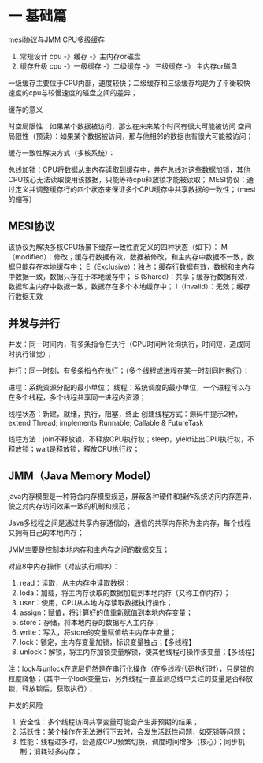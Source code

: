 # 一 基础篇
mesi协议与JMM
CPU多级缓存
1. 常规设计
cpu -》缓存 -》主内存or磁盘
2. 缓存升级
cpu -》一级缓存 -》二级缓存 -》 三级缓存 -》 主内存or磁盘

一级缓存主要位于CPU内部，速度较快；二级缓存和三级缓存均是为了平衡较快速度的cpu与较慢速度的磁盘之间的差异；

缓存的意义

时空局限性：如果某个数据被访问，那么在未来某个时间有很大可能被访问
空间局限性（预读）：如果某个数据被访问，那与他相邻的数据也有很大可能被访问；

缓存一致性解决方式（多核系统）：

总线加锁：CPU将数据从主内存读取到缓存中，并在总线对这些数据加锁，其他CPU核心无法读取使用该数据，只能等待cpu释放锁才能被读取；
MESI协议：通过定义并调整缓存行的四个状态来保证多个CPU缓存中共享数据的一致性；（mesi的缩写）
## MESI协议
该协议为解决多核CPU场景下缓存一致性而定义的四种状态（如下）：
M（modified）：修改；缓存行数据有效，数据被修改，和主内存中数据不一致，数据只能存在本地缓存中；
E（Exclusive）：独占；缓存行数据有效，数据和主内存中数据一致，数据只存在于本地缓存中；
S (Shared)：共享；缓存行数据有效，数据和主内存中数据一致，数据存在多个本地缓存中；
I（Invalid）：无效；缓存行数据无效

## 并发与并行
并发：同一时间内，有多条指令在执行（CPU时间片轮询执行，时间短，造成同时执行错觉）；

并行：同一时刻，有多条指令在执行；（多个线程或进程在某一时刻同时执行）；

进程：系统资源分配的最小单位；
线程：系统调度的最小单位，一个进程可以存在多个线程，多个线程共享同一进程内资源；

线程状态：新建，就绪，执行，阻塞，终止
创建线程方式：源码中提示2种，extend Thread; implements Runnable; Callable & FutureTask

线程方法：join不释放锁，不释放CPU执行权；sleep，yield让出CPU执行权，不释放锁；wait是释放锁，释放CPU执行权；

## JMM（Java Memory Model）
java内存模型是一种符合内存模型规范，屏蔽各种硬件和操作系统访问内存差异，使之对内存访问效果一致的机制和规范；

Java多线程之间是通过共享内存通信的，通信的共享内存称为主内存，每个线程又拥有自己的本地内存；

JMM主要是控制本地内存和主内存之间的数据交互；

对应8中内存操作（对应执行顺序）：

1. read：读取，从主内存中读取数据；
2. loda：加载，将主内存读取的数据加载到本地内存（又称工作内存）；
3. user：使用，CPU从本地内存读取数据执行操作；
4. assign：赋值，将计算好的值重新赋值到本地内存变量；
5. store：存储，将本地内存的数据写入主内存；
6. write：写入，将store的变量赋值给主内存中变量；
7. lock：锁定，主内存变量加锁，标识变量独占；【多线程】
8. unlock：解锁，将主内存加锁变量解锁，使其他线程可操作该变量；【多线程】

注：lock与unlock在底层仍然是在串行化操作（在多线程代码执行时），只是锁的粒度降低；（其中一个lock变量后，另外线程一直监测总线中关注的变量是否释放锁，释放锁后，获取执行）；

并发的风险

1. 安全性：多个线程访问共享变量可能会产生非预期的结果；
2. 活跃性：某个操作在无法进行下去时，会发生活跃性问题，如死锁等问题；
3. 性能：线程过多时，会造成CPU频繁切换，调度时间增多（核心）；同步机制；消耗过多内存；



